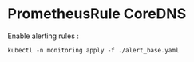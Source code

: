 # PrometheusRule CoreDNS

Enable alerting rules :

```
kubectl -n monitoring apply -f ./alert_base.yaml
```
